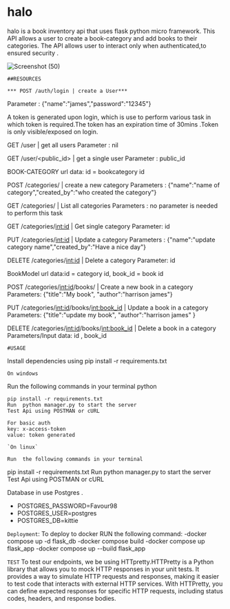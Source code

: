 # halo
halo is a book inventory api that uses flask python micro framework.
This API allows a user to create a book-category and add books to their categories.
The API allows user to interact only when authenticated,to ensured security .



![Screenshot (50)](https://github.com/Craigryy/halo/assets/116971272/a9580fb5-1356-416f-9106-c1429beddf86)

`##RESOURCES`


`*** POST /auth/login | create a User***`


Parameter : {"name":"james","password":"12345"}

A token is generated upon login, which is use to perform various task in which token is required.The token has an expiration time of 30mins .Token is only visible/exposed on login.


GET /user | get all users
Parameter : nil

GET /user/<public_id> | get a single user 
Parameter : public_id 

BOOK-CATEGORY url data: id = bookcategory id

POST /categories/ | create a new category
Parameters : {"name":"name of category","created_by":"who created the category"}

GET /categories/ | List all categories
Parameters : no parameter is needed to perform this task

GET /categories/<int:id> | Get single category
Parameter: id

PUT /categories/<int:id> | Update a category
Parameters : {"name":"update category name","created_by":"Have a nice day"}

DELETE /categories/<int:id> | Delete a category
Parameter: id

BookModel url data:id = category id, book_id = book id

POST /categories/<int:id>/books/ | Create a new book in a category
Parameters: {"title":"My book", "author":"harrison james"}

PUT /categories/<int:id>/books/<int:book_id> | Update a book  in a category 
Parameters: {"title":"update my book", "author":"harrison james" }

DELETE /categories/<int:id>/books/<int:book_id> | Delete a book in a category 
Parameters/Input data: id , book_id 


`#USAGE`

Install dependencies using pip install -r requirements.txt

`On windows`

Run  the following commands in your terminal
python
```
pip install -r requirements.txt
Run  python manager.py to start the server 
Test Api using POSTMAN or cURL

For basic auth 
key: x-access-token
value: token generated

`On linux`

Run  the following commands in your terminal
``` 
pip install -r requirements.txt
Run  python manager.py to start the server 
Test Api using POSTMAN or cURL


Database in use Postgres .
 - POSTGRES_PASSWORD=Favour98
 - POSTGRES_USER=postgres
 - POSTGRES_DB=kittie

`Deployment`:
To deploy to docker 
RUN the following command:
-docker compose up -d flask_db
-docker compose build
-docker compose up flask_app
-docker compose up --build flask_app

`TEST`
To test our endpoints, we be using HTTpretty.HTTPretty is a Python library that allows you to mock HTTP responses in your unit tests. It provides a way to simulate HTTP requests and responses, making it easier to test code that interacts with external HTTP services. With HTTPretty, you can define expected responses for specific HTTP requests, including status codes, headers, and response bodies.
